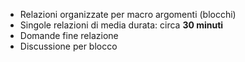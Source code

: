 - Relazioni organizzate per macro argomenti (blocchi)
- Singole relazioni di media durata: circa **30 minuti**
- Domande fine relazione
- Discussione per blocco